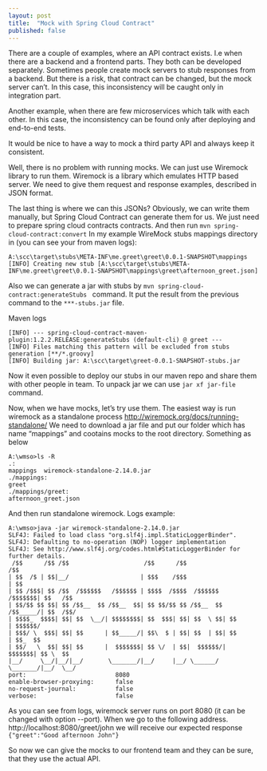 ```yaml
---
layout: post
title:  "Mock with Spring Cloud Contract"
published: false
---
```


There are a couple of examples, where an API contract exists.
I.e when there are a backend and a frontend parts. They both can be developed separately. 
Sometimes people create mock servers to stub responses from a backend. But there is a risk, 
that contract can be changed, but the mock server can’t. In this case, this inconsistency will be caught only in integration part. 

Another example, when there are few microservices which talk with each other. 
In this case, the inconsistency can be found only after deploying and end-to-end tests.

It would be nice to have a way to mock a third party API and always keep it consistent.

Well, there is no problem with running mocks. We can just use Wiremock library to run them.
Wiremock is a library which emulates HTTP based server. We need to give them request and response examples, described in JSON format.

The last thing is where we can this JSONs? Obviously, we can write them manually, 
but Spring Cloud Contract can generate them for us. We just need to prepare spring cloud contracts contracts.
And then run 
`mvn spring-cloud-contract:convert` 
In my example WireMock stubs mappings directory in (you can see your from maven logs): 
```
A:\scc\target\stubs\META-INF\me.greet\greet\0.0.1-SNAPSHOT\mappings
[INFO] Creating new stub [A:\scc\target\stubs\META-INF\me.greet\greet\0.0.1-SNAPSHOT\mappings\greet\afternoon_greet.json]
```

Also we can generate a jar with stubs by
`mvn spring-cloud-contract:generateStubs `
command. It put the result from the previous command to the `***-stubs.jar` file.

Maven logs
```
[INFO] --- spring-cloud-contract-maven-plugin:1.2.2.RELEASE:generateStubs (default-cli) @ greet ---
[INFO] Files matching this pattern will be excluded from stubs generation [**/*.groovy]
[INFO] Building jar: A:\scc\target\greet-0.0.1-SNAPSHOT-stubs.jar
```
Now it even possible to deploy our stubs in our maven repo and share them with other people in team. 
To unpack jar we can use `jar xf jar-file` command.

Now, when we have mocks, let’s try use them.
The easiest way is run wiremock as a standalone process http://wiremock.org/docs/running-standalone/
We need to download a jar file and put our folder which has name “mappings” and cootains mocks to the root  directory.
Something as below
```
A:\wmso>ls -R
.:
mappings  wiremock-standalone-2.14.0.jar
./mappings:
greet
./mappings/greet:
afternoon_greet.json
```
And then run standalone wiremock.
Logs example:
```
A:\wmso>java -jar wiremock-standalone-2.14.0.jar
SLF4J: Failed to load class "org.slf4j.impl.StaticLoggerBinder".
SLF4J: Defaulting to no-operation (NOP) logger implementation
SLF4J: See http://www.slf4j.org/codes.html#StaticLoggerBinder for further details.
 /$$      /$$ /$$                     /$$      /$$                     /$$
| $$  /$ | $$|__/                    | $$$    /$$$                    | $$
| $$ /$$$| $$ /$$  /$$$$$$   /$$$$$$ | $$$$  /$$$$  /$$$$$$   /$$$$$$$| $$   /$$
| $$/$$ $$ $$| $$ /$$__  $$ /$$__  $$| $$ $$/$$ $$ /$$__  $$ /$$_____/| $$  /$$/
| $$$$_  $$$$| $$| $$  \__/| $$$$$$$$| $$  $$$| $$| $$  \ $$| $$      | $$$$$$/
| $$$/ \  $$$| $$| $$      | $$_____/| $$\  $ | $$| $$  | $$| $$      | $$_  $$
| $$/   \  $$| $$| $$      |  $$$$$$$| $$ \/  | $$|  $$$$$$/|  $$$$$$$| $$ \  $$
|__/     \__/|__/|__/       \_______/|__/     |__/ \______/  \_______/|__/  \__/
port:                         8080
enable-browser-proxying:      false
no-request-journal:           false
verbose:                      false
```
As you can see from logs, wiremock server runs on port 8080 (it can be changed with option --port). When we go to the following address.
http://localhost:8080/greet/john
we will receive our expected response 
`{"greet":"Good afternoon John"}`

So now we can give the mocks to our frontend team and they can be sure, that they use the actual API.





[spring-init]: https://start.spring.io
